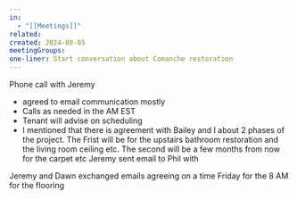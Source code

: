 ```yaml
---
in:
  - "[[Meetings]]"
related: 
created: 2024-09-05
meetingGroups: 
one-liner: Start conversation about Comanche restoration
---
```

 
Phone call with Jeremy
 - agreed to email communication mostly
 - Calls as needed in the AM EST
 - Tenant will advise on scheduling 
 - I mentioned that there is agreement with Bailey and I about 2 phases of the project. The Frist will be for the upstairs bathroom restoration and the living room  ceiling etc.  The second will be a few months from now for the carpet etc
Jeremy sent email to Phil with 

Jeremy and Dawn exchanged emails agreeing on a time Friday for the 8 AM for the flooring 